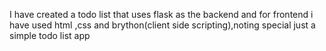 I have created a todo list that uses flask as the backend and for frontend i have used html ,css and brython(client side scripting),noting special just a simple todo list app 
